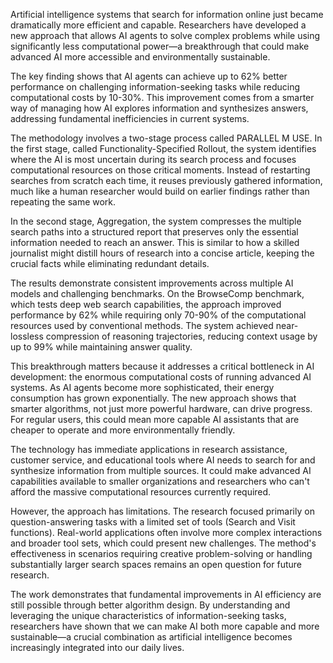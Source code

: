 Artificial intelligence systems that search for information online just became dramatically more efficient and capable. Researchers have developed a new approach that allows AI agents to solve complex problems while using significantly less computational power—a breakthrough that could make advanced AI more accessible and environmentally sustainable.

The key finding shows that AI agents can achieve up to 62% better performance on challenging information-seeking tasks while reducing computational costs by 10-30%. This improvement comes from a smarter way of managing how AI explores information and synthesizes answers, addressing fundamental inefficiencies in current systems.

The methodology involves a two-stage process called PARALLEL M USE. In the first stage, called Functionality-Specified Rollout, the system identifies where the AI is most uncertain during its search process and focuses computational resources on those critical moments. Instead of restarting searches from scratch each time, it reuses previously gathered information, much like a human researcher would build on earlier findings rather than repeating the same work.

In the second stage, Aggregation, the system compresses the multiple search paths into a structured report that preserves only the essential information needed to reach an answer. This is similar to how a skilled journalist might distill hours of research into a concise article, keeping the crucial facts while eliminating redundant details.

The results demonstrate consistent improvements across multiple AI models and challenging benchmarks. On the BrowseComp benchmark, which tests deep web search capabilities, the approach improved performance by 62% while requiring only 70-90% of the computational resources used by conventional methods. The system achieved near-lossless compression of reasoning trajectories, reducing context usage by up to 99% while maintaining answer quality.

This breakthrough matters because it addresses a critical bottleneck in AI development: the enormous computational costs of running advanced AI systems. As AI agents become more sophisticated, their energy consumption has grown exponentially. The new approach shows that smarter algorithms, not just more powerful hardware, can drive progress. For regular users, this could mean more capable AI assistants that are cheaper to operate and more environmentally friendly.

The technology has immediate applications in research assistance, customer service, and educational tools where AI needs to search for and synthesize information from multiple sources. It could make advanced AI capabilities available to smaller organizations and researchers who can't afford the massive computational resources currently required.

However, the approach has limitations. The research focused primarily on question-answering tasks with a limited set of tools (Search and Visit functions). Real-world applications often involve more complex interactions and broader tool sets, which could present new challenges. The method's effectiveness in scenarios requiring creative problem-solving or handling substantially larger search spaces remains an open question for future research.

The work demonstrates that fundamental improvements in AI efficiency are still possible through better algorithm design. By understanding and leveraging the unique characteristics of information-seeking tasks, researchers have shown that we can make AI both more capable and more sustainable—a crucial combination as artificial intelligence becomes increasingly integrated into our daily lives.